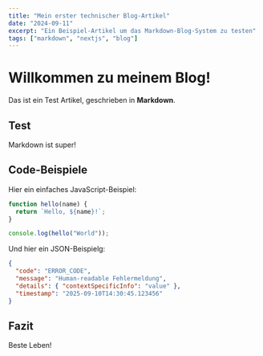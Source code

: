 ```yaml
---
title: "Mein erster technischer Blog-Artikel"
date: "2024-09-11"
excerpt: "Ein Beispiel-Artikel um das Markdown-Blog-System zu testen"
tags: ["markdown", "nextjs", "blog"]
---
```


# Willkommen zu meinem Blog!

Das ist ein Test Artikel, geschrieben in **Markdown**. 

## Test

Markdown ist super!

## Code-Beispiele

Hier ein einfaches JavaScript-Beispiel:

```javascript
function hello(name) {
  return `Hello, ${name}!`;
}

console.log(hello("World"));
```

Und hier ein JSON-Beispielg:

```json
{
  "code": "ERROR_CODE",
  "message": "Human-readable Fehlermeldung",
  "details": { "contextSpecificInfo": "value" },
  "timestamp": "2025-09-10T14:30:45.123456"
}
```

## Fazit

Beste Leben!